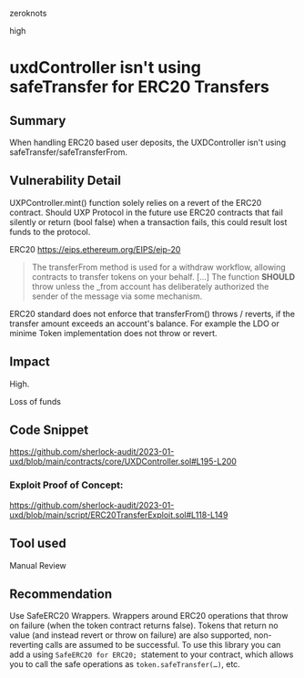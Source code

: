 zeroknots

high

# uxdController isn't using safeTransfer for ERC20 Transfers

## Summary
When handling ERC20 based user deposits, the UXDController isn't using safeTransfer/safeTransferFrom.

## Vulnerability Detail
UXPController.mint() function solely relies on a revert of the ERC20 contract. Should UXP Protocol in the future use ERC20 contracts that fail silently or return (bool false) when a transaction fails, this could result lost funds to the protocol.


ERC20 https://eips.ethereum.org/EIPS/eip-20
> The transferFrom method is used for a withdraw workflow, allowing contracts to transfer tokens on your behalf. [...] The function **SHOULD** throw unless the _from account has deliberately authorized the sender of the message via some mechanism.

ERC20 standard does not enforce that transferFrom() throws / reverts, if the transfer amount exceeds an account's balance.  For example the LDO or  minime Token implementation does not throw or revert.

## Impact
High.

Loss of funds

## Code Snippet

https://github.com/sherlock-audit/2023-01-uxd/blob/main/contracts/core/UXDController.sol#L195-L200


### Exploit Proof of Concept:

https://github.com/sherlock-audit/2023-01-uxd/blob/main/script/ERC20TransferExploit.sol#L118-L149

## Tool used

Manual Review

## Recommendation
Use SafeERC20 Wrappers. 
Wrappers around ERC20 operations that throw on failure (when the token contract returns false). Tokens that return no value (and instead revert or throw on failure) are also supported, non-reverting calls are assumed to be successful. To use this library you can add a using `SafeERC20 for ERC20; `statement to your contract, which allows you to call the safe operations as `token.safeTransfer(…​)`, etc.
